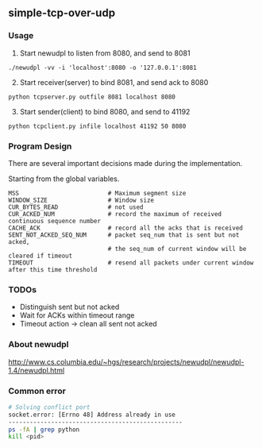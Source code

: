 ## simple-tcp-over-udp


### Usage
1. Start newudpl to listen from 8080, and send to 8081
```
./newudpl -vv -i 'localhost':8080 -o '127.0.0.1':8081
```

2. Start receiver(server) to bind 8081, and send ack to 8080
```
python tcpserver.py outfile 8081 localhost 8080
```

3. Start sender(client) to bind 8080, and send to 41192
```
python tcpclient.py infile localhost 41192 50 8080
```


### Program Design
There are several important decisions made during the implementation.

Starting from the global variables.
```
MSS                         # Maximum segment size 
WINDOW_SIZE                 # Window size 
CUR_BYTES_READ              # not used 
CUR_ACKED_NUM               # record the maximum of received continuous sequence number
CACHE_ACK                   # record all the acks that is received
SENT_NOT_ACKED_SEQ_NUM      # packet seq_num that is sent but not acked, 
                            # the seq_num of current window will be cleared if timeout 
TIMEOUT                     # resend all packets under current window after this time threshold
```



### TODOs

- Distinguish sent but not acked
- Wait for ACKs within timeout range
- Timeout action -> clean all sent not acked


### About newudpl
http://www.cs.columbia.edu/~hgs/research/projects/newudpl/newudpl-1.4/newudpl.html

### Common error
```bash
# Solving conflict port 
socket.error: [Errno 48] Address already in use
-------------------------------------------------
ps -fA | grep python
kill <pid>
```
